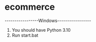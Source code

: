 # ecommerce

-----------------Windows-----------------
1. You should have Python 3.10
2. Run start.bat
